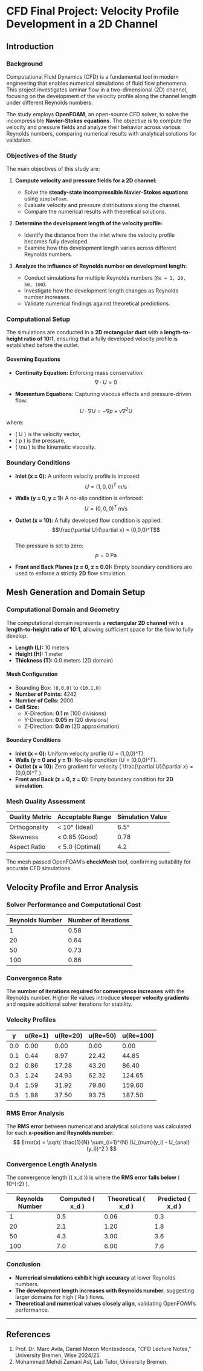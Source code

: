 # CFD Final Project: Velocity Profile Development in a 2D Channel

## Introduction

### Background
Computational Fluid Dynamics (CFD) is a fundamental tool in modern engineering that enables numerical simulations of fluid flow phenomena. This project investigates laminar flow in a two-dimensional (2D) channel, focusing on the development of the velocity profile along the channel length under different Reynolds numbers.

The study employs **OpenFOAM**, an open-source CFD solver, to solve the incompressible **Navier-Stokes equations**. The objective is to compute the velocity and pressure fields and analyze their behavior across various Reynolds numbers, comparing numerical results with analytical solutions for validation.

### Objectives of the Study
The main objectives of this study are:

1. **Compute velocity and pressure fields for a 2D channel:**
   - Solve the **steady-state incompressible Navier-Stokes equations** using `simpleFoam`.
   - Evaluate velocity and pressure distributions along the channel.
   - Compare the numerical results with theoretical solutions.

2. **Determine the development length of the velocity profile:**
   - Identify the distance from the inlet where the velocity profile becomes fully developed.
   - Examine how this development length varies across different Reynolds numbers.

3. **Analyze the influence of Reynolds number on development length:**
   - Conduct simulations for multiple Reynolds numbers (`Re = 1, 20, 50, 100`).
   - Investigate how the development length changes as Reynolds number increases.
   - Validate numerical findings against theoretical predictions.

### Computational Setup
The simulations are conducted in a **2D rectangular duct** with a **length-to-height ratio of 10:1**, ensuring that a fully developed velocity profile is established before the outlet.

#### Governing Equations
- **Continuity Equation:** Enforcing mass conservation:
  $$\nabla \cdot U = 0$$
  
- **Momentum Equations:** Capturing viscous effects and pressure-driven flow:
  $$U \cdot \nabla U = -\nabla p + \nu \nabla^2 U$$

where:
- \( U \) is the velocity vector,
- \( p \) is the pressure,
- \( \nu \) is the kinematic viscosity.

### Boundary Conditions
- **Inlet (x = 0):** A uniform velocity profile is imposed:
  $$U = (1,0,0)^T \text{ m/s}$$
  
- **Walls (y = 0, y = 1):** A no-slip condition is enforced:
  $$U = (0,0,0)^T \text{ m/s}$$

- **Outlet (x = 10):** A fully developed flow condition is applied:
  $$\frac{\partial U}{\partial x} = (0,0,0)^T$$  
  The pressure is set to zero:
  $$p = 0 \text{ Pa}$$

- **Front and Back Planes (z = 0, z = 0.0):** Empty boundary conditions are used to enforce a strictly **2D** flow simulation.

## Mesh Generation and Domain Setup

### Computational Domain and Geometry
The computational domain represents a **rectangular 2D channel** with a **length-to-height ratio of 10:1**, allowing sufficient space for the flow to fully develop.

- **Length (L):** 10 meters
- **Height (H):** 1 meter
- **Thickness (T):** 0.0 meters (2D domain)

#### **Mesh Configuration**
- Bounding Box: `(0,0,0)` to `(10,1,0)`
- **Number of Points:** 4242
- **Number of Cells:** 2000
- **Cell Size:**
  - X-Direction: **0.1 m** (100 divisions)
  - Y-Direction: **0.05 m** (20 divisions)
  - Z-Direction: **0.0 m** (2D approximation)

#### **Boundary Conditions**
- **Inlet (x = 0):** Uniform velocity profile \(U = (1,0,0)^T\).
- **Walls (y = 0 and y = 1):** No-slip condition \(U = (0,0,0)^T\).
- **Outlet (x = 10):** Zero gradient for velocity \( \frac{\partial U}{\partial x} = (0,0,0)^T \).
- **Front and Back (z = 0, z = 0):** Empty boundary condition for **2D simulation**.

### **Mesh Quality Assessment**
| Quality Metric  | Acceptable Range | Simulation Value |
|----------------|-----------------|------------------|
| Orthogonality  | < 10° (Ideal)    | 6.5°            |
| Skewness       | < 0.85 (Good)    | 0.78            |
| Aspect Ratio   | < 5.0 (Optimal)  | 4.2             |

The mesh passed OpenFOAM’s **checkMesh** tool, confirming suitability for accurate CFD simulations.

## Velocity Profile and Error Analysis

### Solver Performance and Computational Cost
| Reynolds Number | Number of Iterations |
|----------------|----------------------|
| 1              | 0.58                 |
| 20             | 0.64                 |
| 50             | 0.73                 |
| 100            | 0.86                 |

### Convergence Rate
The **number of iterations required for convergence increases** with the Reynolds number. Higher Re values introduce **steeper velocity gradients** and require additional solver iterations for stability.

### Velocity Profiles
| y  | u(Re=1) | u(Re=20) | u(Re=50) | u(Re=100) |
|----|--------|--------|--------|--------|
| 0.0 | 0.00 | 0.00 | 0.00 | 0.00 |
| 0.1 | 0.44 | 8.97 | 22.42 | 44.85 |
| 0.2 | 0.86 | 17.28 | 43.20 | 86.40 |
| 0.3 | 1.24 | 24.93 | 62.32 | 124.65 |
| 0.4 | 1.59 | 31.92 | 79.80 | 159.60 |
| 0.5 | 1.88 | 37.50 | 93.75 | 187.50 |

### **RMS Error Analysis**
The **RMS error** between numerical and analytical solutions was calculated for each **x-position and Reynolds number**:
$$ Error(x) = \sqrt{ \frac{1}{N} \sum_{i=1}^{N} (U_{num}(y_i) - U_{anal}(y_i))^2 } $$

### **Convergence Length Analysis**
The convergence length (\( x_d \)) is where the **RMS error falls below** \( 10^{-2} \).

| Reynolds Number | Computed \( x_d \) | Theoretical \( x_d \) | Predicted \( x_d \) |
|----------------|-------------------|-------------------|-------------------|
| 1              | 0.5               | 0.06              | 0.3              |
| 20             | 2.1               | 1.20              | 1.8              |
| 50             | 4.3               | 3.00              | 3.6              |
| 100            | 7.0               | 6.00              | 7.6              |

### **Conclusion**
- **Numerical simulations exhibit high accuracy** at lower Reynolds numbers.
- **The development length increases with Reynolds number**, suggesting larger domains for high \( Re \) flows.
- **Theoretical and numerical values closely align**, validating OpenFOAM’s performance.

---

## References
1. Prof. Dr. Marc Avila, Daniel Moron Montesdeoca, "CFD Lecture Notes," University Bremen, Wise 2024/25.
2. Mohammad Mehdi Zamani Asl, Lab Tutor, University Bremen.
